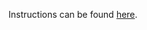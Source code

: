 Instructions can be found [here](https://devops-lecture.as-code.link/tutorials/set-up-cicd-system#solution).
